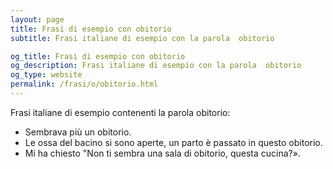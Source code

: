```yaml
---
layout: page
title: Frasi di esempio con obitorio 
subtitle: Frasi italiane di esempio con la parola  obitorio

og_title: Frasi di esempio con obitorio 
og_description: Frasi italiane di esempio con la parola  obitorio
og_type: website
permalink: /frasi/o/obitorio.html
---
```


Frasi italiane di esempio contenenti la parola obitorio:


- Sembrava più un obitorio.
- Le ossa del bacino si sono aperte, un parto è passato in questo obitorio.
- Mi ha chiesto "Non ti sembra una sala di obitorio, questa cucina?».
